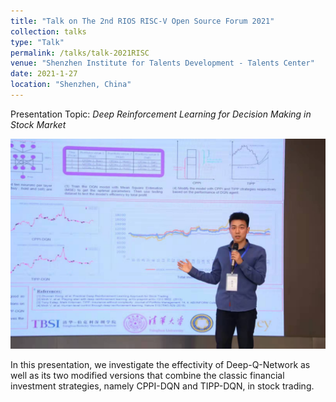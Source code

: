 ```yaml
---
title: "Talk on The 2nd RIOS RISC-V Open Source Forum 2021"
collection: talks
type: "Talk"
permalink: /talks/talk-2021RISC
venue: "Shenzhen Institute for Talents Development - Talents Center"
date: 2021-1-27
location: "Shenzhen, China"
---
```


[//]: # ([More information here]&#40;http://exampleurl.com&#41;)

Presentation Topic: _Deep Reinforcement Learning for Decision Making in Stock Market_

![RISC-V.jpg](/images/RISC-V.jpg "Talk in the 2nd RISC-V, 2021")

In this presentation, we investigate the effectivity of Deep-Q-Network as well as its two modified versions that combine the classic financial investment strategies, namely CPPI-DQN and TIPP-DQN, in stock trading.
